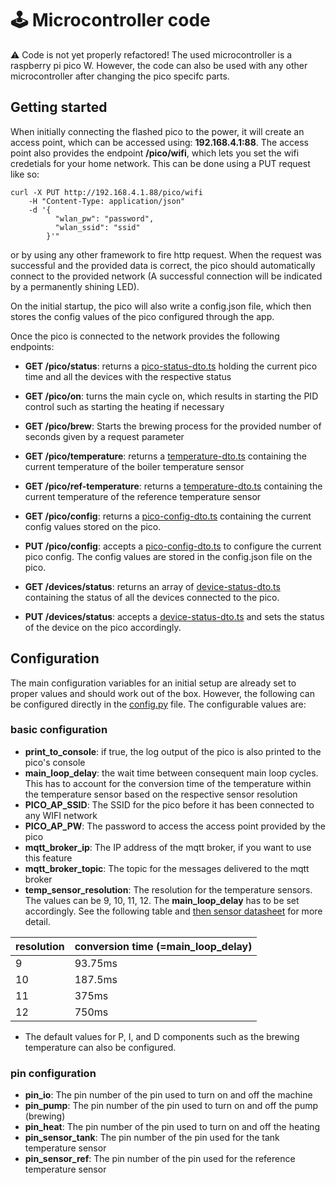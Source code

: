 # 🕹️  Microcontroller code
⚠️ Code is not yet properly refactored!
The used microcontroller is a raspberry pi pico W. However, the code can also be used with any other microcontroller after changing the pico specifc parts.

## Getting started
When initially connecting the flashed pico to the power, it will create an access point, which can be accessed using: **192.168.4.1:88**. The access point also provides the endpoint **/pico/wifi**, which lets you set the wifi credetials for your home network. This can be done using a PUT request like so:

```shell
curl -X PUT http://192.168.4.1.88/pico/wifi
    -H "Content-Type: application/json" 
    -d '{
          "wlan_pw": "password",
          "wlan_ssid": "ssid"
        }'" 
```
or by using any other framework to fire http request. When the request was successful and the provided data is correct, the pico should automatically connect to the provided network (A successful connection will be indicated by a permanently shining LED).

On the initial startup, the pico will also write a config.json file, which then stores the config values of the pico configured through the app.

Once the pico is connected to the network provides the following endpoints:
* **GET /pico/status**: returns a [pico-status-dto.ts](..%2Ffrontend%2Fsrc%2Fmodel%2Fpico-status-dto.ts) holding the current pico time and all the devices with the respective status
* **GET /pico/on**: turns the main cycle on, which results in starting the PID control such as starting the heating if necessary
* **GET /pico/brew**: Starts the brewing process for the provided number of seconds given by a request parameter
* **GET /pico/temperature**: returns a [temperature-dto.ts](..%2Ffrontend%2Fsrc%2Fmodel%2Ftemperature-dto.ts) containing the current temperature of the boiler temperature sensor
* **GET /pico/ref-temperature**: returns a [temperature-dto.ts](..%2Ffrontend%2Fsrc%2Fmodel%2Ftemperature-dto.ts) containing the current temperature of the reference temperature sensor
* **GET /pico/config**: returns a [pico-config-dto.ts](..%2Ffrontend%2Fsrc%2Fmodel%2Fpico-config-dto.ts) containing the current config values stored on the pico.
* **PUT /pico/config**: accepts a [pico-config-dto.ts](..%2Ffrontend%2Fsrc%2Fmodel%2Fpico-config-dto.ts) to configure the current pico config. The config values are stored in the config.json file on the pico.


* **GET /devices/status**: returns an array of [device-status-dto.ts](..%2Ffrontend%2Fsrc%2Fmodel%2Fdevice-status-dto.ts) containing the status of all the devices connected to the pico.
* **PUT /devices/status**: accepts a [device-status-dto.ts](..%2Ffrontend%2Fsrc%2Fmodel%2Fdevice-status-dto.ts) and sets the status of the device on the pico accordingly.


## Configuration
The main configuration variables for an initial setup are already set to proper values and should work out of the box. However, the following can be configured directly in the [config.py](config.py) file. The configurable values are:
### basic configuration
 * **print_to_console**: if true, the log output of the pico is also printed to the pico's console
 * **main_loop_delay**: the wait time between consequent main loop cycles. This has to account for the conversion time of the temperature within the temperature sensor based on the respective sensor resolution
 * **PICO_AP_SSID**: The SSID for the pico before it has been connected to any WIFI network
 * **PICO_AP_PW**: The password to access the access point provided by the pico
 * **mqtt_broker_ip**: The IP address of the mqtt broker, if you want to use this feature
 * **mqtt_broker_topic**: The topic for the messages delivered to the mqtt broker
 * **temp_sensor_resolution**: The resolution for the temperature sensors. The values can be 9, 10, 11, 12. The **main_loop_delay** has to be set accordingly. See the following table and [then sensor datasheet](https://www.analog.com/media/en/technical-documentation/data-sheets/ds18b20.pdf) for more detail.
 
| resolution  | conversion time (=**main_loop_delay**) |
|-------------|----------------------------------------|
| 9           | 93.75ms                                |
| 10          | 187.5ms                                |
| 11          | 375ms                                  |
| 12          | 750ms                                  |
* The default values for P, I, and D components such as the brewing temperature can also be configured.

### pin configuration
* **pin_io**: The pin number of the pin used to turn on and off the machine
* **pin_pump**: The pin number of the pin used to turn on and off the pump (brewing)
* **pin_heat**: The pin number of the pin used to turn on and off the heating
* **pin_sensor_tank**: The pin number of the pin used for the tank temperature sensor
* **pin_sensor_ref**: The pin number of the pin used for the reference temperature sensor


